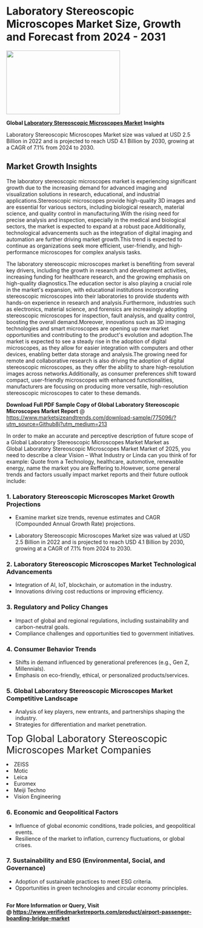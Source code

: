<H1>Laboratory Stereoscopic Microscopes Market Size, Growth and Forecast from 2024 - 2031</H1><img class="aligncenter size-medium wp-image-584254" src="https://thirdeyenews.in/wp-content/uploads/2024/09/Global-Market-Research-300x168.jpeg" alt="" width="300" height="168" /><p><strong>Global&nbsp;<a href="https://www.marketsizeandtrends.com/download-sample/775096/?utm_source=Github8j?utm_medium=213">Laboratory Stereoscopic Microscopes Market</a> Insights</strong></p><p>Laboratory Stereoscopic Microscopes Market size was valued at USD 2.5 Billion in 2022 and is projected to reach USD 4.1 Billion by 2030, growing at a CAGR of 7.1% from 2024 to 2030.</p><p><h2>Market Growth Insights</h2> <p>The laboratory stereoscopic microscopes market is experiencing significant growth due to the increasing demand for advanced imaging and visualization solutions in research, educational, and industrial applications.Stereoscopic microscopes provide high-quality 3D images and are essential for various sectors, including biological research, material science, and quality control in manufacturing.With the rising need for precise analysis and inspection, especially in the medical and biological sectors, the market is expected to expand at a robust pace.Additionally, technological advancements such as the integration of digital imaging and automation are further driving market growth.This trend is expected to continue as organizations seek more efficient, user-friendly, and high-performance microscopes for complex analysis tasks.</p> <p>The laboratory stereoscopic microscopes market is benefiting from several key drivers, including the growth in research and development activities, increasing funding for healthcare research, and the growing emphasis on high-quality diagnostics.The education sector is also playing a crucial role in the market's expansion, with educational institutions incorporating stereoscopic microscopes into their laboratories to provide students with hands-on experience in research and analysis.Furthermore, industries such as electronics, material science, and forensics are increasingly adopting stereoscopic microscopes for inspection, fault analysis, and quality control, boosting the overall demand.Moreover, innovations such as 3D imaging technologies and smart microscopes are opening up new market opportunities and contributing to the product's evolution and adoption.The market is expected to see a steady rise in the adoption of digital microscopes, as they allow for easier integration with computers and other devices, enabling better data storage and analysis.The growing need for remote and collaborative research is also driving the adoption of digital stereoscopic microscopes, as they offer the ability to share high-resolution images across networks.Additionally, as consumer preferences shift toward compact, user-friendly microscopes with enhanced functionalities, manufacturers are focusing on producing more versatile, high-resolution stereoscopic microscopes to cater to these demands.<p><span class=""><strong>Download Full PDF Sample Copy of Global Laboratory Stereoscopic Microscopes Market Report</strong> @ <a href="https://www.marketsizeandtrends.com/download-sample/775096/?utm_source=Github8j?utm_medium=213" target="_blank">https://www.marketsizeandtrends.com/download-sample/775096/?utm_source=Github8j?utm_medium=213</a></span></p><p>In order to make an accurate and perceptive description of future scope of a Global&nbsp;Laboratory Stereoscopic Microscopes Market Market as Global&nbsp;Laboratory Stereoscopic Microscopes Market Market of 2025, you need to describe a clear Vision &ndash; What Industry or Linda can you think of for example: Quote from a Technology, healthcare, automotive, renewable energy, name the market you are Reffering to.However, some general trends and factors usually impact market reports and their future outlook include:</p><h3>1.&nbsp;<strong>Laboratory Stereoscopic Microscopes Market Growth Projections</strong></h3><ul><li>Examine market size trends, revenue estimates and CAGR (Compounded Annual Growth Rate) projections.</li><li><p>Laboratory Stereoscopic Microscopes Market size was valued at USD 2.5 Billion in 2022 and is projected to reach USD 4.1 Billion by 2030, growing at a CAGR of 7.1% from 2024 to 2030.</p></li></ul><h3>2.&nbsp;<strong>Laboratory Stereoscopic Microscopes Market Technological Advancements</strong></h3><ul><li>Integration of AI, IoT, blockchain, or automation in the industry.</li><li>Innovations driving cost reductions or improving efficiency.</li></ul><h3>3.&nbsp;<strong>Regulatory and Policy Changes</strong></h3><ul><li>Impact of global and regional regulations, including sustainability and carbon-neutral goals.</li><li>Compliance challenges and opportunities tied to government initiatives.</li></ul><h3>4.&nbsp;<strong>Consumer Behavior Trends</strong></h3><ul><li>Shifts in demand influenced by generational preferences (e.g., Gen Z, Millennials).</li><li>Emphasis on eco-friendly, ethical, or personalized products/services.</li></ul><h3>5.&nbsp;<strong>Global Laboratory Stereoscopic Microscopes Market Competitive Landscape</strong></h3><ul><li>Analysis of key players, new entrants, and partnerships shaping the industry.</li><li>Strategies for differentiation and market penetration.</li></ul><p data-pm-slice="1 1 []"><span style="color: inherit; font-family: inherit; font-size: 25px;">Top Global Laboratory Stereoscopic Microscopes Market Companies</span></p><div class="" data-test-id=""><p><li>ZEISS</li><li> Motic</li><li> Leica</li><li> Euromex</li><li> Meiji Techno</li><li> Vision Engineering</li></p></div><h3>6.&nbsp;<strong>Economic and Geopolitical Factors</strong></h3><ul><li>Influence of global economic conditions, trade policies, and geopolitical events.</li><li>Resilience of the market to inflation, currency fluctuations, or global crises.</li></ul><h3>7.&nbsp;<strong>Sustainability and ESG (Environmental, Social, and Governance)</strong></h3><ul><li>Adoption of sustainable practices to meet ESG criteria.</li><li>Opportunities in green technologies and circular economy principles.</li></ul><h2><strong style="font-size: 14px;">For More Information or Query, Visit @&nbsp;</strong><a style="background-color: #ffffff; font-size: 14px;" href="https://www.marketsizeandtrends.com/report/laboratory-stereoscopic-microscopes-market/" target="_blank">https://www.verifiedmarketreports.com/product/airport-passenger-boarding-bridge-market</a></h2>